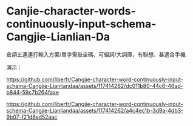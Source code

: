 # Canjie-character-words-continuously-input-schema-Cangjie-Lianlian-Da
倉頡五連連打輸入方案/單字需敲全碼、可組詞/大詞庫，有聯想、甚適合手機.

演示：


https://github.com/liberfr/Cangjie-character-word-continuously-input-schema-Cangjie-Lianliandaa/assets/117414262/dc011b80-44c6-46ad-b844-59c7b264faae

https://github.com/liberfr/Cangjie-character-word-continuously-input-schema-Cangjie-Lianliandaa/assets/117414262/a4c4ec1b-3d9a-4db3-9b07-f21d8ed52aac







